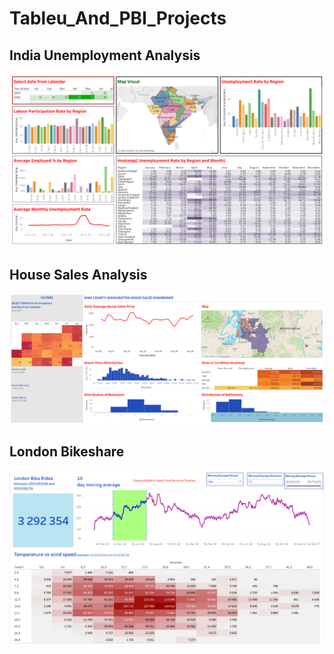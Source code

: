 # Tableu_And_PBI_Projects


## India Unemployment Analysis

![Unemployment_Analysis](Unemployment_Analysis_India/Unemployment_Analysis.png)


## House Sales Analysis
![House Sales Analysis](House_Sales_Analysis/Dashboard1.png)

## London Bikeshare 

![Tableau Analysis](London_bikeshare/London_Bike_Share.png)

